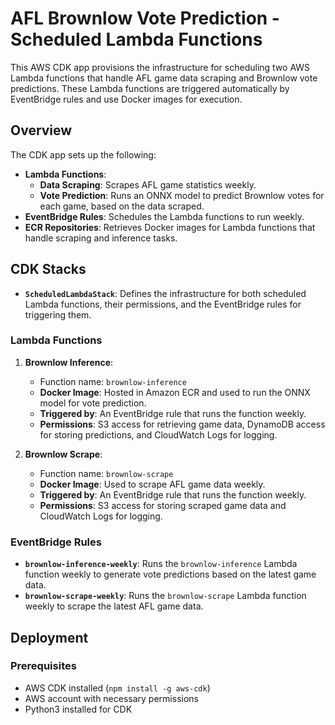 # AFL Brownlow Vote Prediction - Scheduled Lambda Functions

This AWS CDK app provisions the infrastructure for scheduling two AWS Lambda functions that handle AFL game data scraping and Brownlow vote predictions. These Lambda functions are triggered automatically by EventBridge rules and use Docker images for execution.

## Overview

The CDK app sets up the following:
- **Lambda Functions**:
  - **Data Scraping**: Scrapes AFL game statistics weekly.
  - **Vote Prediction**: Runs an ONNX model to predict Brownlow votes for each game, based on the data scraped.
- **EventBridge Rules**: Schedules the Lambda functions to run weekly.
- **ECR Repositories**: Retrieves Docker images for Lambda functions that handle scraping and inference tasks.

## CDK Stacks

- **`ScheduledLambdaStack`**: Defines the infrastructure for both scheduled Lambda functions, their permissions, and the EventBridge rules for triggering them.

### Lambda Functions

1. **Brownlow Inference**: 
   - Function name: `brownlow-inference`
   - **Docker Image**: Hosted in Amazon ECR and used to run the ONNX model for vote prediction.
   - **Triggered by**: An EventBridge rule that runs the function weekly.
   - **Permissions**: S3 access for retrieving game data, DynamoDB access for storing predictions, and CloudWatch Logs for logging.

2. **Brownlow Scrape**:
   - Function name: `brownlow-scrape`
   - **Docker Image**: Used to scrape AFL game data weekly.
   - **Triggered by**: An EventBridge rule that runs the function weekly.
   - **Permissions**: S3 access for storing scraped game data and CloudWatch Logs for logging.

### EventBridge Rules

- **`brownlow-inference-weekly`**: Runs the `brownlow-inference` Lambda function weekly to generate vote predictions based on the latest game data.
- **`brownlow-scrape-weekly`**: Runs the `brownlow-scrape` Lambda function weekly to scrape the latest AFL game data.

## Deployment

### Prerequisites

- AWS CDK installed (`npm install -g aws-cdk`)
- AWS account with necessary permissions
- Python3 installed for CDK
